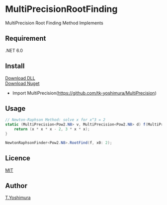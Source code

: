# MultiPrecisionRootFinding
 MultiPrecision Root Finding Method Implements

## Requirement
.NET 6.0

## Install

[Download DLL](https://github.com/tk-yoshimura/MultiPrecisionRootFinding/releases)  
[Download Nuget](https://www.nuget.org/packages/tyoshimura.multiprecision.rootfinding/)  

- Import MultiPrecision(https://github.com/tk-yoshimura/MultiPrecision)

## Usage
```csharp
// Newton-Raphson Method: solve x for x^3 = 2
static (MultiPrecision<Pow2.N8> v, MultiPrecision<Pow2.N8> d) f(MultiPrecision<Pow2.N8> x) {
    return (x * x * x - 2, 3 * x * x);
}

NewtonRaphsonFinder<Pow2.N8>.RootFind(f, x0: 2);
```

## Licence
[MIT](https://github.com/tk-yoshimura/MultiPrecisionRootFinding/blob/main/LICENSE)

## Author

[T.Yoshimura](https://github.com/tk-yoshimura)
